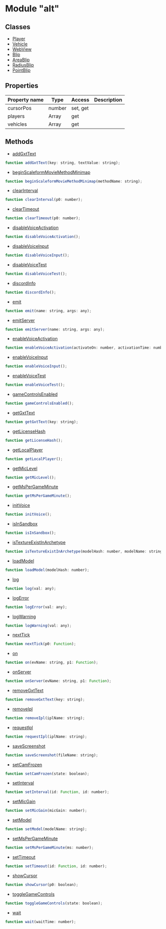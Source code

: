 # Module "alt"

## Classes

* [Player](docs/ClientAPI/modules/alt/classes/Player/index.md)
* [Vehicle](docs/ClientAPI/modules/alt/classes/Vehicle/index.md)
* [WebView](docs/ClientAPI/modules/alt/classes/WebView/index.md)
* [Blip](docs/ClientAPI/modules/alt/classes/Blip/index.md)
* [AreaBlip](docs/ClientAPI/modules/alt/classes/AreaBlip/index.md)
* [RadiusBlip](docs/ClientAPI/modules/alt/classes/RadiusBlip/index.md)
* [PointBlip](docs/ClientAPI/modules/alt/classes/PointBlip/index.md)

## Properties

| Property name | Type | Access | Description |
| -------------- | ----------- | -------- | ----------- |
| cursorPos | number | set, get |  |
| players | Array | get |  |
| vehicles | Array | get |  |


## Methods

* [addGxtText](docs/ClientAPI/modules/alt/method_addGxtText.md)
```js
function addGxtText(key: string, textValue: string);
```
* [beginScaleformMovieMethodMinimap](docs/ClientAPI/modules/alt/method_beginScaleformMovieMethodMinimap.md)
```js
function beginScaleformMovieMethodMinimap(methodName: string);
```
* [clearInterval](docs/ClientAPI/modules/alt/method_clearInterval.md)
```js
function clearInterval(p0: number);
```
* [clearTimeout](docs/ClientAPI/modules/alt/method_clearTimeout.md)
```js
function clearTimeout(p0: number);
```
* [disableVoiceActivation](docs/ClientAPI/modules/alt/method_disableVoiceActivation.md)
```js
function disableVoiceActivation();
```
* [disableVoiceInput](docs/ClientAPI/modules/alt/method_disableVoiceInput.md)
```js
function disableVoiceInput();
```
* [disableVoiceTest](docs/ClientAPI/modules/alt/method_disableVoiceTest.md)
```js
function disableVoiceTest();
```
* [discordInfo](docs/ClientAPI/modules/alt/method_discordInfo.md)
```js
function discordInfo();
```
* [emit](docs/ClientAPI/modules/alt/method_emit.md)
```js
function emit(name: string, args: any);
```
* [emitServer](docs/ClientAPI/modules/alt/method_emitServer.md)
```js
function emitServer(name: string, args: any);
```
* [enableVoiceActivation](docs/ClientAPI/modules/alt/method_enableVoiceActivation.md)
```js
function enableVoiceActivation(activateOn: number, activationTime: number);
```
* [enableVoiceInput](docs/ClientAPI/modules/alt/method_enableVoiceInput.md)
```js
function enableVoiceInput();
```
* [enableVoiceTest](docs/ClientAPI/modules/alt/method_enableVoiceTest.md)
```js
function enableVoiceTest();
```
* [gameControlsEnabled](docs/ClientAPI/modules/alt/method_gameControlsEnabled.md)
```js
function gameControlsEnabled();
```
* [getGxtText](docs/ClientAPI/modules/alt/method_getGxtText.md)
```js
function getGxtText(key: string);
```
* [getLicenseHash](docs/ClientAPI/modules/alt/method_getLicenseHash.md)
```js
function getLicenseHash();
```
* [getLocalPlayer](docs/ClientAPI/modules/alt/method_getLocalPlayer.md)
```js
function getLocalPlayer();
```
* [getMicLevel](docs/ClientAPI/modules/alt/method_getMicLevel.md)
```js
function getMicLevel();
```
* [getMsPerGameMinute](docs/ClientAPI/modules/alt/method_getMsPerGameMinute.md)
```js
function getMsPerGameMinute();
```
* [initVoice](docs/ClientAPI/modules/alt/method_initVoice.md)
```js
function initVoice();
```
* [isInSandbox](docs/ClientAPI/modules/alt/method_isInSandbox.md)
```js
function isInSandbox();
```
* [isTextureExistInArchetype](docs/ClientAPI/modules/alt/method_isTextureExistInArchetype.md)
```js
function isTextureExistInArchetype(modelHash: number, modelName: string);
```
* [loadModel](docs/ClientAPI/modules/alt/method_loadModel.md)
```js
function loadModel(modelHash: number);
```
* [log](docs/ClientAPI/modules/alt/method_log.md)
```js
function log(val: any);
```
* [logError](docs/ClientAPI/modules/alt/method_logError.md)
```js
function logError(val: any);
```
* [logWarning](docs/ClientAPI/modules/alt/method_logWarning.md)
```js
function logWarning(val: any);
```
* [nextTick](docs/ClientAPI/modules/alt/method_nextTick.md)
```js
function nextTick(p0: Function);
```
* [on](docs/ClientAPI/modules/alt/method_on.md)
```js
function on(evName: string, p1: Function);
```
* [onServer](docs/ClientAPI/modules/alt/method_onServer.md)
```js
function onServer(evName: string, p1: Function);
```
* [removeGxtText](docs/ClientAPI/modules/alt/method_removeGxtText.md)
```js
function removeGxtText(key: string);
```
* [removeIpl](docs/ClientAPI/modules/alt/method_removeIpl.md)
```js
function removeIpl(iplName: string);
```
* [requestIpl](docs/ClientAPI/modules/alt/method_requestIpl.md)
```js
function requestIpl(iplName: string);
```
* [saveScreenshot](docs/ClientAPI/modules/alt/method_saveScreenshot.md)
```js
function saveScreenshot(fileName: string);
```
* [setCamFrozen](docs/ClientAPI/modules/alt/method_setCamFrozen.md)
```js
function setCamFrozen(state: boolean);
```
* [setInterval](docs/ClientAPI/modules/alt/method_setInterval.md)
```js
function setInterval(id: Function, id: number);
```
* [setMicGain](docs/ClientAPI/modules/alt/method_setMicGain.md)
```js
function setMicGain(micGain: number);
```
* [setModel](docs/ClientAPI/modules/alt/method_setModel.md)
```js
function setModel(modelName: string);
```
* [setMsPerGameMinute](docs/ClientAPI/modules/alt/method_setMsPerGameMinute.md)
```js
function setMsPerGameMinute(ms: number);
```
* [setTimeout](docs/ClientAPI/modules/alt/method_setTimeout.md)
```js
function setTimeout(id: Function, id: number);
```
* [showCursor](docs/ClientAPI/modules/alt/method_showCursor.md)
```js
function showCursor(p0: boolean);
```
* [toggleGameControls](docs/ClientAPI/modules/alt/method_toggleGameControls.md)
```js
function toggleGameControls(state: boolean);
```
* [wait](docs/ClientAPI/modules/alt/method_wait.md)
```js
function wait(waitTime: number);
```


